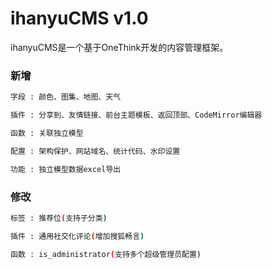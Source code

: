 # ihanyuCMS v1.0
ihanyuCMS是一个基于OneThink开发的内容管理框架。
### 新增
```sh
字段 : 颜色、图集、地图、天气
```
```sh
插件 : 分享到、友情链接、前台主题模板、返回顶部、CodeMirror编辑器
```
```sh
函数 : 关联独立模型
```
```sh
配置 : 架构保护、网站域名、统计代码、水印设置
```
```sh
功能 : 独立模型数据excel导出
```
### 修改
```sh
标签 : 推荐位(支持子分类)
```
```sh
插件 : 通用社交化评论(增加搜狐畅言)
```
```sh
函数 : is_administrator(支持多个超级管理员配置)
```